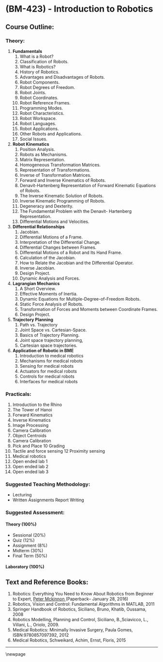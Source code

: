 # **(BM-423) - Introduction to Robotics**
## **Course Outline:**
### **Theory:**

1. **Fundamentals**
   1. What is a Robot?
   1. Classification of Robots.
   1. What is Robotics?
   1. History of Robotics.
   1. Advantages and Disadvantages of Robots.
   1. Robot Components.
   1. Robot Degrees of Freedom.
   1. Robot Joints.
   1. Robot Coordinates.
   1. Robot Reference Frames.
   1. Programming Modes.
   1. Robot Characteristics.
   1. Robot Workspace.
   1. Robot Languages.
   1. Robot Applications.
   1. Other Robots and Applications.
   1. Social Issues.
1. **Robot Kinematics**
   1. Position Analysis.
   1. Robots as Mechanisms.
   1. Matrix Representation.
   1. Homogeneous Transformation Matrices.
   1. Representation of Transformations.
   1. Inverse of Transformation Matrices.
   1. Forward and Inverse Kinematics of Robots.
   1. Denavit-Hartenberg Representation of Forward Kinematic Equations of Robots.
   1. The Inverse Kinematic Solution of Robots.
   1. Inverse Kinematic Programming of Robots.
   1. Degeneracy and Dexterity.
   1. The Fundamental Problem with the Denavit- Hartenberg Representation.
   1. Differential Motions and Velocities.
1. **Differential Relationships**
   1. Jacobian.
   1. Differential Motions of a Frame.
   1. Interpretation of the Differential Change.
   1. Differential Changes between Frames.
   1. Differential Motions of a Robot and Its Hand Frame.
   1. Calculation of the Jacobian.
   1. How to Relate the Jacobian and the Differential Operator.
   1. Inverse Jacobian.
   1. Design Project.
   1. Dynamic Analysis and Forces.
1. **Lagrangian Mechanics**
   1. A Short Overview.
   1. Effective Moments of Inertia.
   1. Dynamic Equations for Multiple-Degree-of-Freedom Robots.
   1. Static Force Analysis of Robots.
   1. Transformation of Forces and Moments between Coordinate Frames.
   1. Design Project.
1. **Trajectory Planning**
   1. Path vs. Trajectory
   1. Joint Space vs. Cartesian-Space.
   1. Basics of Trajectory Planning.
   1. Joint space trajectory planning,
   1. Cartesian space trajectories.
1. **Application of Robotic in BME**
   1. Introduction to medical robotics
   1. Mechanisms for medical robots
   1. Sensing for medical robots
   1. Actuators for medical robots
   1. Controls for medical robots
   1. Interfaces for medical robots

### **Practicals:**
1. Introduction to the Rhino
1. The Tower of Hanoi
1. Forward Kinematics
1. Inverse Kinematics
1. Image Processing
1. Camera Calibration
1. Object Centroids
1. Camera Calibration
1. Pick and Place 10 Grading
1. Tactile and force sensing 12 Proximity sensing
13. Medical robotics
13. Open ended lab 1
13. Open ended lab 2
13. Open ended lab 3
    
### **Suggested Teaching Methodology:**

- Lecturing
- Written Assignments Report Writing

### **Suggested Assessment:**

#### **Theory (100%)**

- Sessional (20%)
- Quiz (12%)
- Assignment (8%)
- Midterm (30%)
- Final Term (50%)

#### **Laboratory (100%)**

## **Text and Reference Books:**

1. Robotics: Everything You Need to Know About Robotics from Beginner to Expert, [Peter Mckinnon ](https://www.amazon.com/s/ref%3Ddp_byline_sr_book_1?ie=UTF8&text=Peter%2BMckinnon&search-alias=books&field-author=Peter%2BMckinnon&sort=relevancerank)(Paperback– January 28, 2016)
1. Robotics, Vision and Control: Fundamental Algorithms in MATLAB, 2011
1. Springer Handbook of Robotics, Siciliano, Bruno, Khatib, Oussama, 2008
1. Robotics Modelling, Planning and Control, Siciliano, B.,Sciavicco, L., Villani, L., Oriolo, 2009.
1. Medical Robotics: Minimally Invasive Surgery, Paula Gomes, ISBN:9780857097392, 2012
1. Medical Robotics, Schweikard, Achim, Ernst, Floris, 2015

___
\newpage